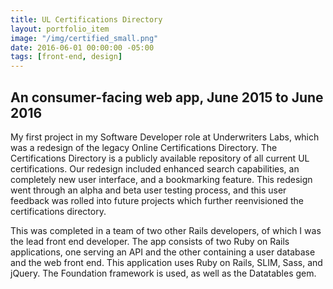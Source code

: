 ```yaml
---
title: UL Certifications Directory
layout: portfolio_item
image: "/img/certified_small.png"
date: 2016-06-01 00:00:00 -05:00
tags: [front-end, design]
---
```


## An consumer-facing web app, June 2015 to June 2016
<p>My first project in my Software Developer role at Underwriters Labs, which was a redesign of the legacy Online Certifications Directory. The Certifications Directory is a publicly available repository of all current UL certifications. Our redesign included enhanced search capabilities, an completely new user interface, and a bookmarking feature. This redesign went through an alpha and beta user testing process, and this user feedback was rolled into future projects which further reenvisioned the certifications directory.</p>
<p>This was completed in a team of two other Rails developers, of which I was the lead front end developer. The app consists of two Ruby on Rails applications, one serving an API and the other containing a user database and the web front end. This application uses Ruby on Rails, SLIM, Sass, and jQuery. The Foundation framework is used, as well as the Datatables gem.</p>
